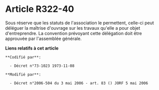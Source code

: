 # Article R322-40

Sous réserve que les statuts de l'association le permettent, celle-ci peut déléguer la maîtrise d'ouvrage sur les travaux
qu'elle a pour objet d'entreprendre. La convention prévoyant cette délégation doit être approuvée par l'assemblée générale.

**Liens relatifs à cet article**

	**Codifié par**:

	  - Décret n°73-1023 1973-11-08

	**Modifié par**:

	  - Décret n°2006-504 du 3 mai 2006 - art. 83 () JORF 5 mai 2006
